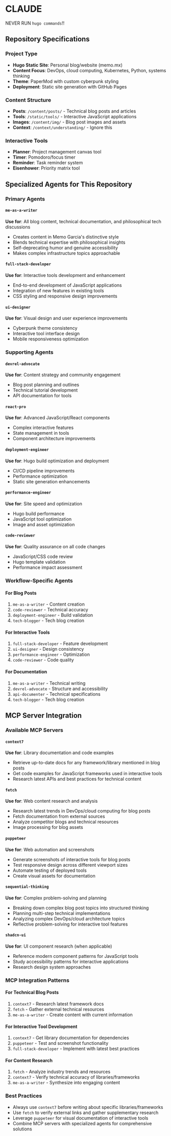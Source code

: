 # CLAUDE

NEVER RUN `hugo commands`!!

## Repository Specifications

### Project Type
- **Hugo Static Site**: Personal blog/website (memo.mx)
- **Content Focus**: DevOps, cloud computing, Kubernetes, Python, systems thinking
- **Theme**: PaperMod with custom cyberpunk styling
- **Deployment**: Static site generation with GitHub Pages


### Content Structure
- **Posts**: `/content/posts/` - Technical blog posts and articles
- **Tools**: `/static/tools/` - Interactive JavaScript applications
- **Images**: `/content/img/` - Blog post images and assets
- **Context**: `/context/understanding/` - Ignore this

### Interactive Tools
- **Planner**: Project management canvas tool
- **Timer**: Pomodoro/focus timer
- **Reminder**: Task reminder system  
- **Eisenhower**: Priority matrix tool

## Specialized Agents for This Repository

### Primary Agents

#### `me-as-a-writer`
**Use for**: All blog content, technical documentation, and philosophical tech discussions
- Creates content in Memo Garcia's distinctive style
- Blends technical expertise with philosophical insights
- Self-deprecating humor and genuine accessibility
- Makes complex infrastructure topics approachable

#### `full-stack-developer` 
**Use for**: Interactive tools development and enhancement
- End-to-end development of JavaScript applications
- Integration of new features in existing tools
- CSS styling and responsive design improvements

#### `ui-designer`
**Use for**: Visual design and user experience improvements
- Cyberpunk theme consistency
- Interactive tool interface design
- Mobile responsiveness optimization

### Supporting Agents

#### `devrel-advocate`
**Use for**: Content strategy and community engagement
- Blog post planning and outlines
- Technical tutorial development
- API documentation for tools

#### `react-pro`
**Use for**: Advanced JavaScript/React components
- Complex interactive features
- State management in tools
- Component architecture improvements

#### `deployment-engineer`
**Use for**: Hugo build optimization and deployment
- CI/CD pipeline improvements
- Performance optimization
- Static site generation enhancements

#### `performance-engineer` 
**Use for**: Site speed and optimization
- Hugo build performance
- JavaScript tool optimization
- Image and asset optimization

#### `code-reviewer`
**Use for**: Quality assurance on all code changes
- JavaScript/CSS code review
- Hugo template validation
- Performance impact assessment

### Workflow-Specific Agents

#### For Blog Posts
1. `me-as-a-writer` - Content creation
2. `code-reviewer` - Technical accuracy
3. `deployment-engineer` - Build validation
4. `tech-blogger` - Tech blog creation

#### For Interactive Tools
1. `full-stack-developer` - Feature development
2. `ui-designer` - Design consistency
3. `performance-engineer` - Optimization
4. `code-reviewer` - Code quality

#### For Documentation
1. `me-as-a-writer` - Technical writing
2. `devrel-advocate` - Structure and accessibility
3. `api-documenter` - Technical specifications
4. `tech-blogger` - Tech blog creation

## MCP Server Integration

### Available MCP Servers

#### `context7`
**Use for**: Library documentation and code examples
- Retrieve up-to-date docs for any framework/library mentioned in blog posts
- Get code examples for JavaScript frameworks used in interactive tools
- Research latest APIs and best practices for technical content

#### `fetch`
**Use for**: Web content research and analysis
- Research latest trends in DevOps/cloud computing for blog posts
- Fetch documentation from external sources
- Analyze competitor blogs and technical resources
- Image processing for blog assets

#### `puppeteer`
**Use for**: Web automation and screenshots
- Generate screenshots of interactive tools for blog posts
- Test responsive design across different viewport sizes
- Automate testing of deployed tools
- Create visual assets for documentation

#### `sequential-thinking`
**Use for**: Complex problem-solving and planning
- Breaking down complex blog post topics into structured thinking
- Planning multi-step technical implementations
- Analyzing complex DevOps/cloud architecture topics
- Reflective problem-solving for interactive tool features

#### `shadcn-ui`
**Use for**: UI component research (when applicable)
- Reference modern component patterns for JavaScript tools
- Study accessibility patterns for interactive applications
- Research design system approaches

### MCP Integration Patterns

#### For Technical Blog Posts
1. `context7` - Research latest framework docs
2. `fetch` - Gather external technical resources
3. `me-as-a-writer` - Create content with current information

#### For Interactive Tool Development
1. `context7` - Get library documentation for dependencies
2. `puppeteer` - Test and screenshot functionality
3. `full-stack-developer` - Implement with latest best practices

#### For Content Research
1. `fetch` - Analyze industry trends and resources
2. `context7` - Verify technical accuracy of libraries/frameworks
3. `me-as-a-writer` - Synthesize into engaging content

### Best Practices
- Always use `context7` before writing about specific libraries/frameworks
- Use `fetch` to verify external links and gather supplementary research
- Leverage `puppeteer` for visual documentation of interactive tools
- Combine MCP servers with specialized agents for comprehensive solutions
